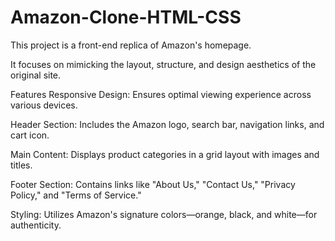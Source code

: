 # Amazon-Clone-HTML-CSS
This project is a front-end replica of Amazon's homepage.

It focuses on mimicking the layout, structure, and design aesthetics of the original site.

Features
Responsive Design: Ensures optimal viewing experience across various devices.

Header Section: Includes the Amazon logo, search bar, navigation links, and cart icon.

Main Content: Displays product categories in a grid layout with images and titles.

Footer Section: Contains links like "About Us," "Contact Us," "Privacy Policy," and "Terms of Service."

Styling: Utilizes Amazon's signature colors—orange, black, and white—for authenticity.
